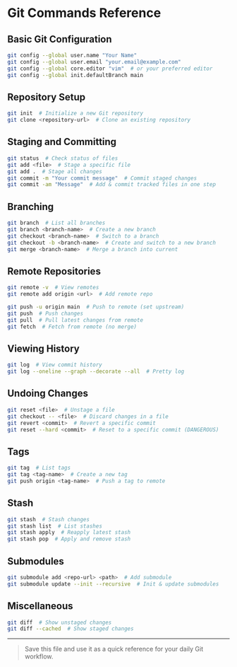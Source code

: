# Git Commands Reference

## Basic Git Configuration

```bash
git config --global user.name "Your Name"
git config --global user.email "your.email@example.com"
git config --global core.editor "vim"  # or your preferred editor
git config --global init.defaultBranch main
```

## Repository Setup

```bash
git init  # Initialize a new Git repository
git clone <repository-url>  # Clone an existing repository
```

## Staging and Committing

```bash
git status  # Check status of files
git add <file>  # Stage a specific file
git add .  # Stage all changes
git commit -m "Your commit message"  # Commit staged changes
git commit -am "Message"  # Add & commit tracked files in one step
```

## Branching

```bash
git branch  # List all branches
git branch <branch-name>  # Create a new branch
git checkout <branch-name>  # Switch to a branch
git checkout -b <branch-name>  # Create and switch to a new branch
git merge <branch-name>  # Merge a branch into current
```

## Remote Repositories

```bash
git remote -v  # View remotes
git remote add origin <url>  # Add remote repo

git push -u origin main  # Push to remote (set upstream)
git push  # Push changes
git pull  # Pull latest changes from remote
git fetch  # Fetch from remote (no merge)
```

## Viewing History

```bash
git log  # View commit history
git log --oneline --graph --decorate --all  # Pretty log
```

## Undoing Changes

```bash
git reset <file>  # Unstage a file
git checkout -- <file>  # Discard changes in a file
git revert <commit>  # Revert a specific commit
git reset --hard <commit>  # Reset to a specific commit (DANGEROUS)
```

## Tags

```bash
git tag  # List tags
git tag <tag-name>  # Create a new tag
git push origin <tag-name>  # Push a tag to remote
```

## Stash

```bash
git stash  # Stash changes
git stash list  # List stashes
git stash apply  # Reapply latest stash
git stash pop  # Apply and remove stash
```

## Submodules

```bash
git submodule add <repo-url> <path>  # Add submodule
git submodule update --init --recursive  # Init & update submodules
```

## Miscellaneous

```bash
git diff  # Show unstaged changes
git diff --cached  # Show staged changes
```

---

> Save this file and use it as a quick reference for your daily Git workflow.
